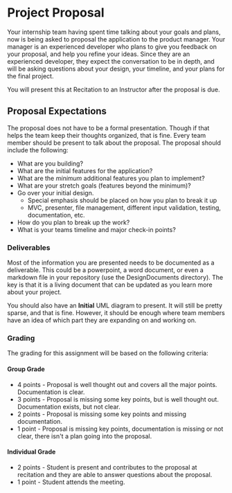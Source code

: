 # Project Proposal


Your internship team having spent time talking about your goals and plans, now is being asked to proposal the application to the product manager. Your manager is an experienced developer who plans to give you feedback on your proposal, and help you refine your ideas. Since they are an experienced developer, they expect the conversation to be in depth, and will be asking questions about your design, your timeline, and your plans for the final project.

You will present this at Recitation to an Instructor after the proposal is due.


## Proposal Expectations
The proposal does not have to be a formal presentation. Though if that helps the team keep their thoughts organized, that is fine. Every team member should be present to talk about the proposal. The proposal should include the following:

* What are you building?
* What are the initial features for the application?
* What are the *minimum* additional features you plan to implement?
* What are your stretch goals (features beyond the minimum)?
* Go over your initial design.
  * Special emphasis should be placed on how you plan to break it up 
  * MVC, presenter, file management, different input validation, testing, documentation, etc. 
* How do you plan to break up the work?
* What is your teams timeline and major check-in points?


### Deliverables 

Most of the information you are presented needs to be documented as a deliverable. This could be a powerpoint, a word document, or even a markdown file in your repository (use the DesignDocuments directory). The key is that it is a living document that can be updated as you learn more about your project. 

You should also have an **Initial** UML diagram to present. It will still be pretty sparse, and that is fine. However, it should be enough where team members have an idea of which part they are expanding on and working on. 


### Grading

The grading for this assignment will be based on the following criteria:

#### Group Grade
* 4 points - Proposal is well thought out and covers all the major points. Documentation is clear. 
* 3 points - Proposal is missing some key points, but is well thought out. Documentation exists, but not clear.
* 2 points - Proposal is missing some key points and missing documentation. 
* 1 point - Proposal is missing key points, documentation is missing or not clear, there isn't a plan going into the proposal.


#### Individual Grade
* 2 points - Student is present and contributes to the proposal at recitation and they are able to answer questions about the proposal.
* 1 point - Student attends the meeting. 
